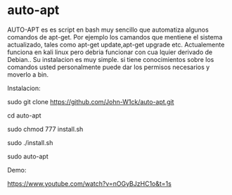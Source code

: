 # auto-apt
AUTO-APT es es script en bash muy sencillo que automatiza algunos comandos de apt-get. Por ejemplo los camandos que mentiene el sistema actualizado, tales como apt-get update,apt-get upgrade etc. Actualemente funciona en kali linux pero debria funcionar con cua lquier derivado de Debian..
Su instalacion es muy simple. si tiene conocimientos sobre los comandos usted personalmente puede dar los permisos necesarios y moverlo a bin.

Instalacion:

sudo git clone https://github.com/John-W1ck/auto-apt.git

cd auto-apt
 
sudo chmod 777 install.sh

sudo ./install.sh

sudo auto-apt

Demo: 

https://www.youtube.com/watch?v=nOGyBJzHC1o&t=1s

